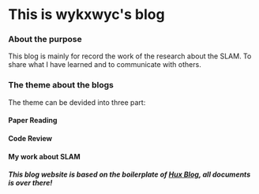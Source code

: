 # This is wykxwyc's blog


### About the purpose

This blog is mainly for record the work of the research about the SLAM. To share what I have learned and to communicate with others.


### The theme about the blogs

The theme can be devided into three part:

#### Paper Reading

#### Code Review

#### My work about SLAM




##### This blog website is based on the boilerplate of [Hux Blog](https://github.com/Huxpro/huxpro.github.io), all documents is over there!
